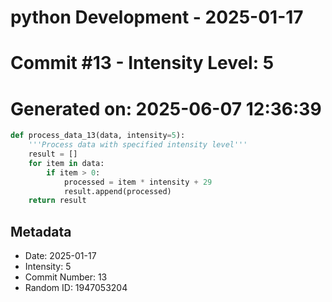 ﻿# python Development - 2025-01-17
# Commit #13 - Intensity Level: 5
# Generated on: 2025-06-07 12:36:39
```python
def process_data_13(data, intensity=5):
    '''Process data with specified intensity level'''
    result = []
    for item in data:
        if item > 0:
            processed = item * intensity + 29
            result.append(processed)
    return result
```
## Metadata
- Date: 2025-01-17
- Intensity: 5
- Commit Number: 13
- Random ID: 1947053204
